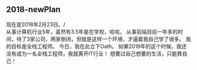 2018-newPlan
---
现在是2018年2月23日。/<br>
从事计算机行业5年，虽然有3.5年是在学校，哈哈。
从事前端目前一年多的时间，待了3家公司，两家倒闭，但就是这样一个环境，才逼着我自己学了很多。
我的目标是全栈工程师。
今日，我在此立下Oath。
如果2019年的这个时候，我还没有成为一名全栈工程师，我就离开IT行业！
想要过自己想要的生活，只能靠自己！

